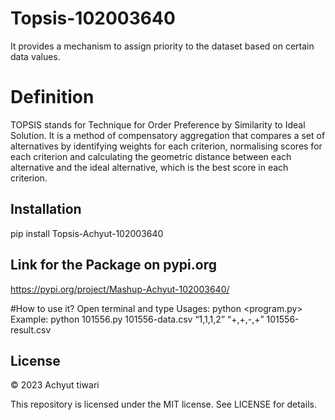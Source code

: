 # Topsis-102003640
It provides a mechanism to assign priority to the dataset based on certain data values.

# Definition
TOPSIS stands for Technique for Order Preference by Similarity to Ideal Solution. It is a method of compensatory aggregation that compares a set of alternatives by identifying weights for each criterion, normalising scores for each criterion and calculating the geometric distance between each alternative and the ideal alternative, which is the best score in each criterion. 

## Installation
pip install Topsis-Achyut-102003640

## Link for the Package on pypi.org
https://pypi.org/project/Mashup-Achyut-102003640/

#How to use it?
Open terminal and type 
Usages: python <program.py> <InputDataFile> <Weights> <Impacts> <ResultFileName>
Example: python 101556.py 101556-data.csv “1,1,1,2” “+,+,-,+” 101556-result.csv

## License
© 2023 Achyut tiwari

This repository is licensed under the MIT license. See LICENSE for details.
